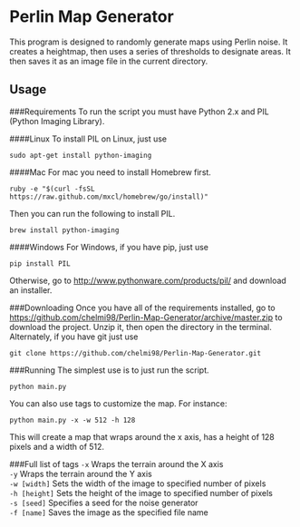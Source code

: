 Perlin Map Generator
==
This program is designed to randomly generate maps using Perlin noise. It creates a heightmap, then uses a series of thresholds to designate areas. It then saves it as an image file in the current directory.

Usage
-----
###Requirements
To run the script you must have Python 2.x and PIL (Python Imaging Library).

####Linux
To install PIL on Linux, just use
```
sudo apt-get install python-imaging
```

####Mac
For mac you need to install Homebrew first.
```
ruby -e "$(curl -fsSL https://raw.github.com/mxcl/homebrew/go/install)"
```
Then you can run the following to install PIL.
```
brew install python-imaging
```

####Windows
For Windows, if you have pip, just use
```
pip install PIL
```
Otherwise, go to http://www.pythonware.com/products/pil/ and download an installer.

###Downloading
Once you have all of the requirements installed, go to https://github.com/chelmi98/Perlin-Map-Generator/archive/master.zip to download the project. Unzip it, then open the directory in the terminal. Alternately, if you have git just use
```
git clone https://github.com/chelmi98/Perlin-Map-Generator.git
```

###Running
The simplest use is to just run the script.

```
python main.py
```
You can also use tags to customize the map. For instance:

```
python main.py -x -w 512 -h 128
```
This will create a map that wraps around the x axis, has a height of 128 pixels and a width of 512.

###Full list of tags
`-x` Wraps the terrain around the X axis  
`-y` Wraps the terrain around the Y axis  
`-w [width]` Sets the width of the image to specified number of pixels  
`-h [height]` Sets the height of the image to specified number of pixels  
`-s [seed]` Specifies a seed for the noise generator  
`-f [name]` Saves the image as the specified file name
